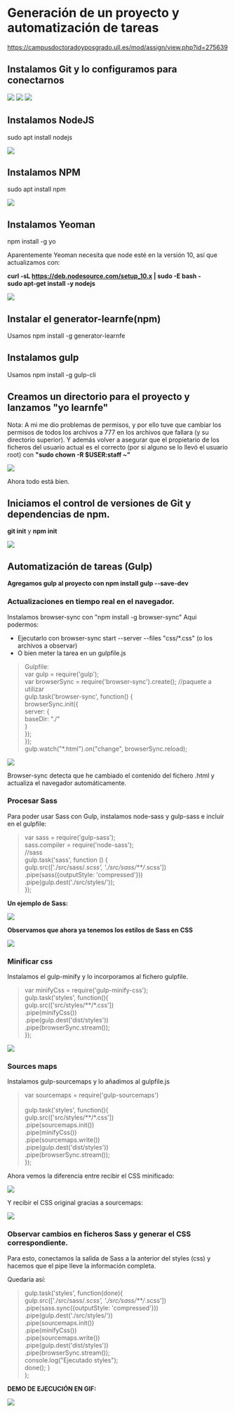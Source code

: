 # Generación de un proyecto y automatización de tareas
https://campusdoctoradoyposgrado.ull.es/mod/assign/view.php?id=275639

## Instalamos Git y lo configuramos para conectarnos

![](/images/1.png)
![](/images/2.png)
![](/images/3.png)

## Instalamos NodeJS
sudo apt install nodejs

![](/images/5.png)

## Instalamos NPM
sudo apt install npm

![](/images/8.png)

## Instalamos Yeoman
npm install -g yo

Aparentemente Yeoman necesita que node esté en la versión 10, así que actualizamos con:

**curl -sL https://deb.nodesource.com/setup_10.x | sudo -E bash -**
<br/>**sudo apt-get install -y nodejs**

![](/images/9.png)

## Instalar el generator-learnfe(npm)

Usamos npm install -g generator-learnfe

## Instalamos gulp

Usamos npm install -g gulp-cli

## Creamos un directorio para el proyecto y lanzamos "yo learnfe"
Nota: A mi me dio problemas de permisos, y por ello tuve que cambiar los permisos de todos los archivos a 777 en los archivos que fallara (y su directorio superior).
Y además volver a asegurar que el propietario de los ficheros del usuario actual es el correcto (por si alguno se lo llevó el usuario root) con **"sudo chown -R $USER:staff ~"**

![](/images/10.png)

Ahora todo está bien.

## Iniciamos el control de versiones de Git y dependencias de npm.
**git init** y **npm init**

![](/images/11.png)

## Automatización de tareas (Gulp)
**Agregamos gulp al proyecto con npm install gulp --save-dev**

### Actualizaciones en tiempo real en el navegador.
Instalamos browser-sync con "npm install -g browser-sync"
Aqui podermos:
- Ejecutarlo con browser-sync start --server --files "css/*.css" (o los archivos a observar)
- O bien meter la tarea en un gulpfile.js

> Gulpfile: <br/>
var gulp = require('gulp'); <br/>
var browserSync = require('browser-sync').create(); //paquete a utilizar <br/>
gulp.task('browser-sync', function() { <br/>
 browserSync.init({ <br/>
 server: { <br/>
 baseDir: "./" <br/>
 } <br/>
 }); <br/>
}); <br/>
gulp.watch("*.html").on("change", browserSync.reload);

![](/images/12.png)

Browser-sync detecta que he cambiado el contenido del fichero .html y actualiza el navegador automáticamente.

### Procesar Sass
Para poder usar Sass con Gulp, instalamos node-sass y gulp-sass e incluir en el gulpfile:

> var sass = require('gulp-sass');
<br/>sass.compiler = require('node-sass');
<br/>//sass
<br/>gulp.task('sass', function () {
<br/>    gulp.src(['./src/sass/*.scss', './src/sass/**/*.scss'])
<br/>        .pipe(sass({outputStyle: 'compressed'}))
<br/>        .pipe(gulp.dest('./src/styles/'));
<br/>});

**Un ejemplo de Sass:**

![](/images/16.png)

**Observamos que ahora ya tenemos los estilos de Sass en CSS**

![](/images/17.png)

### Minificar css
Instalamos el gulp-minify y lo incorporamos al fichero gulpfile.

> var minifyCss = require('gulp-minify-css');
<br/>gulp.task('styles', function(){
<br/>gulp.src(['src/styles/**/*.css'])
<br/>.pipe(minifyCss())
<br/>.pipe(gulp.dest('dist/styles'))
<br/>.pipe(browserSync.stream());
<br/>});

![](/images/13.png)
### Sources maps
Instalamos gulp-sourcemaps y lo añadimos al gulpfile.js

>var sourcemaps = require('gulp-sourcemaps')
<br/><br/>gulp.task('styles', function(){
<br/>gulp.src(['src/styles/**/*.css'])
<br/>.pipe(sourcemaps.init())
<br/>.pipe(minifyCss())
<br/>.pipe(sourcemaps.write())
<br/>.pipe(gulp.dest('dist/styles'))
<br/>.pipe(browserSync.stream());
<br/>});

Ahora vemos la diferencia entre recibir el CSS minificado:

![](/images/14.png)

Y recibir el CSS original gracias a sourcemaps:

![](/images/15.png)

### Observar cambios en ficheros Sass y generar el CSS correspondiente.

Para esto, conectamos la salida de Sass a la anterior del styles (css) y hacemos que el pipe lleve la información completa.

Quedaría así:

>gulp.task('styles', function(done){
<br/>  gulp.src(['./src/sass/*.scss', './src/sass/**/*.scss'])
<br/>       .pipe(sass.sync({outputStyle: 'compressed'}))
<br/>       .pipe(gulp.dest('./src/styles/'))
<br/>       .pipe(sourcemaps.init())
<br/>       .pipe(minifyCss())
<br/>       .pipe(sourcemaps.write())
<br/>       .pipe(gulp.dest('dist/styles'))
<br/>       .pipe(browserSync.stream());
<br/>   console.log("Ejecutado styles");
<br/>   done();
}<br/> );

**DEMO DE EJECUCIÓN EN GIF:**

![](/images/sass_change.gif)
